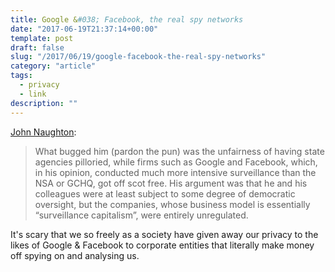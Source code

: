 ```yaml
---
title: Google &#038; Facebook, the real spy networks
date: "2017-06-19T21:37:14+00:00"
template: post
draft: false
slug: "/2017/06/19/google-facebook-the-real-spy-networks"
category: "article"
tags:
  - privacy
  - link
description: ""
---
```


<a href="https://www.theguardian.com/commentisfree/2017/jun/18/google-not-gchq--truly-chilling-spy-network">John Naughton</a>:

<blockquote>What bugged him (pardon the pun) was the unfairness of having state agencies pilloried, while firms such as Google and Facebook, which, in his opinion, conducted much more intensive surveillance than the NSA or GCHQ, got off scot free. His argument was that he and his colleagues were at least subject to some degree of democratic oversight, but the companies, whose business model is essentially “surveillance capitalism”, were entirely unregulated.</blockquote>
It's scary that we so freely as a society have given away our privacy to the likes of Google &amp; Facebook to corporate entities that literally make money off spying on and analysing us.
